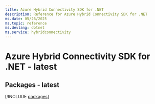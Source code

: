 ```yaml
---
title: Azure Hybrid Connectivity SDK for .NET
description: Reference for Azure Hybrid Connectivity SDK for .NET
ms.date: 05/26/2025
ms.topic: reference
ms.devlang: dotnet
ms.service: hybridconnectivity
---
```

# Azure Hybrid Connectivity SDK for .NET - latest
## Packages - latest
[!INCLUDE [packages](hybrid-connectivity-index.md)]